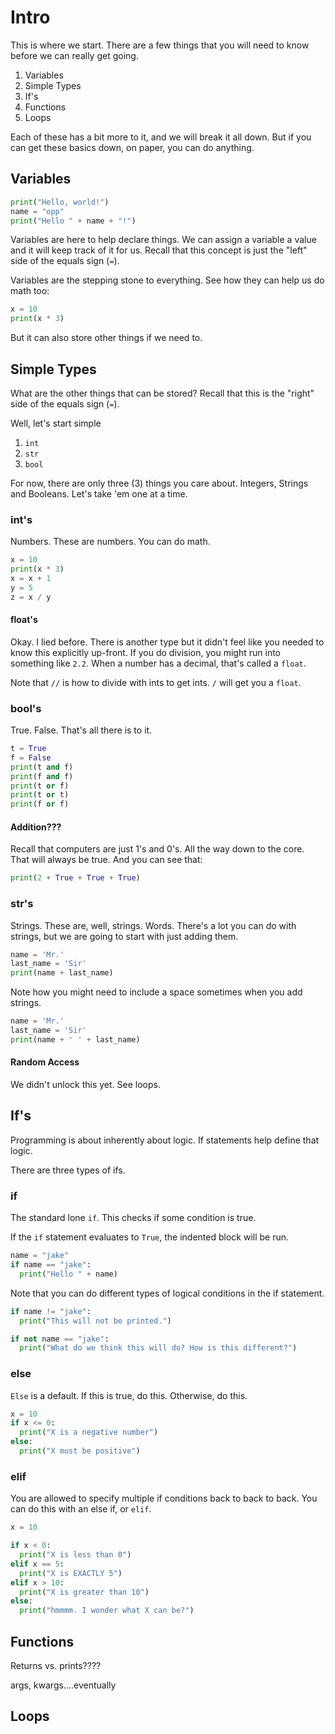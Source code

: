 # Intro

This is where we start. There are a few things that you will need to know before we can really get going. 

1. Variables
2. Simple Types
3. If's
4. Functions
5. Loops

Each of these has a bit more to it, and we will break it all down. But if you can get these basics down, on paper, you can do anything.

## Variables
```python
print("Hello, world!")
name = "opp"
print("Hello " + name + "!")
```
Variables are here to help declare things. We can assign a variable a value and it will keep track of it for us.
Recall that this concept is just the "left" side of the equals sign (`=`).

Variables are the stepping stone to everything. See how they can help us do math too:
```python
x = 10
print(x * 3)
```
But it can also store other things if we need to.

## Simple Types
What are the other things that can be stored?
Recall that this is the "right" side of the equals sign (`=`).

Well, let's start simple
1. `int`
3. `str`
4. `bool`

For now, there are only three (3) things you care about. Integers, Strings and Booleans. 
Let's take 'em one at a time.

### int's
Numbers. These are numbers. You can do math.
```python
x = 10
print(x * 3)
x = x + 1
y = 5
z = x / y
```

#### float's
Okay. I lied before. There is another type but it didn't feel like you needed to know this explicitly up-front.
If you do division, you might run into something like `2.2`. When a number has a decimal, that's called a `float`.

Note that `//` is how to divide with ints to get ints. `/` will get you a `float`.

### bool's
True. False. That's all there is to it.
```python
t = True
f = False
print(t and f)
print(f and f)
print(t or f)
print(t or t)
print(f or f)
```

#### Addition???
Recall that computers are just 1's and 0's. All the way down to the core.
That will always be true. And you can see that:
```python
print(2 + True + True + True)
```

### str's
Strings. These are, well, strings. Words.
There's a lot you can do with strings, but we are going to start with just adding them.
```python
name = 'Mr.'
last_name = 'Sir'
print(name + last_name)
```
Note how you might need to include a space sometimes when you add strings.
```python
name = 'Mr.'
last_name = 'Sir'
print(name + ' ' + last_name)
```

#### Random Access
We didn't unlock this yet. See loops.

## If's
Programming is about inherently about logic. If statements help define that logic.

There are three types of ifs.

### if
The standard lone `if`. This checks if some condition is true.

If the `if` statement evaluates to `True`, the indented block will be run.
```python
name = "jake"
if name == "jake":
  print("Hello " + name)
```

Note that you can do different types of logical conditions in the if statement.
```python
if name != "jake":
  print("This will not be printed.")

if not name == "jake":
  print("What do we think this will do? How is this different?")
```

### else
`Else` is a default. If this is true, do this. Otherwise, do this.
```python
x = 10
if x <= 0:
  print("X is a negative number")
else:
  print("X must be positive")
```

### elif
You are allowed to specify multiple if conditions back to back to back. You can do this with an else if, or `elif`.
```python
x = 10

if x < 0:
  print("X is less than 0")
elif x == 5:
  print("X is EXACTLY 5")
elif x > 10:
  print("X is greater than 10")
else:
  print("hmmmm. I wonder what X can be?")
```

## Functions

Returns vs. prints????

args, kwargs....eventually

## Loops
